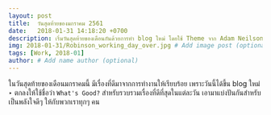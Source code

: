 ```yaml
---
layout: post
title:  วันสุดท้ายของมกราคม 2561
date:   2018-01-31 14:18:20 +0700
description: เริ่มวันสุดท้ายของเดือนกันด้วยการทำ blog ใหม่ โดยใช้ Theme จาก Adam Neilson # Add post description (optional)
img: 2018-01-31/Robinson_working_day_over.jpg # Add image post (optional)
tags: [Work, 2018-01]
author: # Add name author (optional)
---
```

ในวันสุดท้ายของเดือนมกราคมนี้ มีเรื่องที่ดีมาจากการทำงานให้เรียบร้อย เพราะวันนี้ได้ขึ้น blog ใหม่ ‣ ตกลงให้ใช้ชื่อว่า `What's Good?` สำหรับรวบรวมเรื่องที่ดีที่สุดในแต่ละวัน เอามาแบ่งปันกันสำหรับเป็นพลังใจดีๆ ให้กับพวกเราทุกๆ คน
